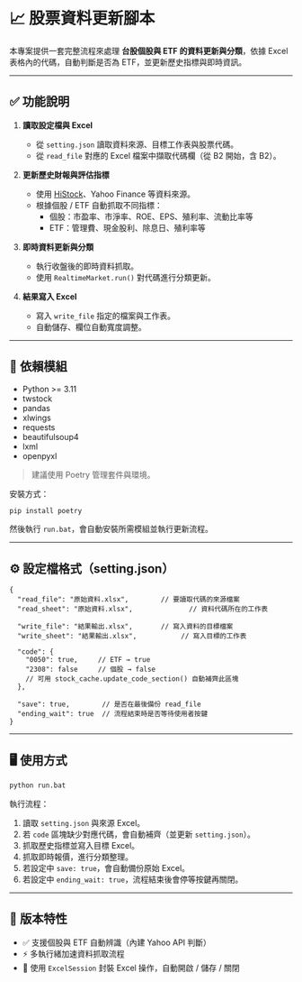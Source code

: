 # 📈 股票資料更新腳本

本專案提供一套完整流程來處理 **台股個股與 ETF 的資料更新與分類**，依據 Excel 表格內的代碼，自動判斷是否為 ETF，並更新歷史指標與即時資訊。

---

## ✅ 功能說明

1. **讀取設定檔與 Excel**
   - 從 `setting.json` 讀取資料來源、目標工作表與股票代碼。
   - 從 `read_file` 對應的 Excel 檔案中擷取代碼欄（從 B2 開始，含 B2）。

2. **更新歷史財報與評估指標**
   - 使用 [HiStock](https://histock.tw/)、Yahoo Finance 等資料來源。
   - 根據個股 / ETF 自動抓取不同指標：
     - 個股：市盈率、市淨率、ROE、EPS、殖利率、流動比率等
     - ETF：管理費、現金股利、除息日、殖利率等

3. **即時資料更新與分類**
   - 執行收盤後的即時資料抓取。
   - 使用 `RealtimeMarket.run()` 對代碼進行分類更新。

4. **結果寫入 Excel**
   - 寫入 `write_file` 指定的檔案與工作表。
   - 自動儲存、欄位自動寬度調整。

---

## 🧩 依賴模組

- Python >= 3.11
- twstock
- pandas
- xlwings
- requests
- beautifulsoup4
- lxml
- openpyxl

> 建議使用 Poetry 管理套件與環境。

安裝方式：

```bash
pip install poetry
````

然後執行 `run.bat`，會自動安裝所需模組並執行更新流程。

---

## ⚙️ 設定檔格式（setting.json）

```jsonc
{
  "read_file": "原始資料.xlsx",        // 要讀取代碼的來源檔案
  "read_sheet": "原始資料.xlsx",              // 資料代碼所在的工作表

  "write_file": "結果輸出.xlsx",       // 寫入資料的目標檔案
  "write_sheet": "結果輸出.xlsx",           // 寫入目標的工作表

  "code": {
    "0050": true,     // ETF → true
    "2308": false     // 個股 → false
    // 可用 stock_cache.update_code_section() 自動補齊此區塊
  },

  "save": true,        // 是否在最後備份 read_file
  "ending_wait": true  // 流程結束時是否等待使用者按鍵
}
```

---

## 🖥️ 使用方式

```bash
python run.bat
```

執行流程：

1. 讀取 `setting.json` 與來源 Excel。
2. 若 `code` 區塊缺少對應代碼，會自動補齊（並更新 `setting.json`）。
3. 抓取歷史指標並寫入目標 Excel。
4. 抓取即時報價，進行分類整理。
5. 若設定中 `save: true`，會自動備份原始 Excel。
6. 若設定中 `ending_wait: true`，流程結束後會停等按鍵再關閉。

---

## 📌 版本特性

* ✅ 支援個股與 ETF 自動辨識（內建 Yahoo API 判斷）
* ⚡ 多執行緒加速資料抓取流程
* 📂 使用 `ExcelSession` 封裝 Excel 操作，自動開啟 / 儲存 / 關閉




